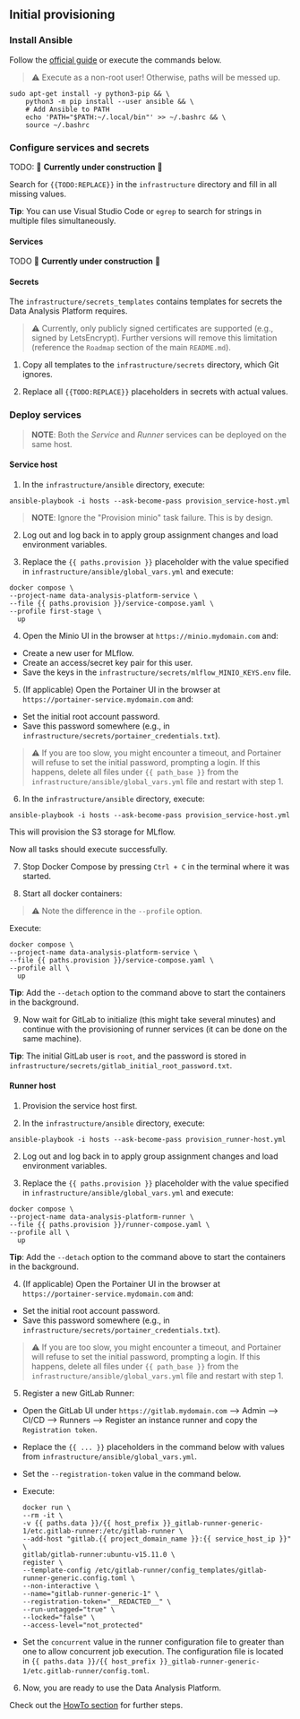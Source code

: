 

## Initial provisioning

### Install Ansible

Follow the [official guide](https://docs.ansible.com/ansible/latest/installation_guide/intro_installation.html) or execute the commands below.

> :warning: Execute as a non-root user! Otherwise, paths will be messed up.

```Shell
sudo apt-get install -y python3-pip && \
    python3 -m pip install --user ansible && \
    # Add Ansible to PATH 
    echo 'PATH="$PATH:~/.local/bin"' >> ~/.bashrc && \
    source ~/.bashrc
```
### Configure services and secrets

TODO: :construction: **Currently under construction** :construction:

Search for `{{TODO:REPLACE}}` in the `infrastructure` directory and fill in all missing values. 

**Tip**: You can use Visual Studio Code or `egrep` to search for strings in multiple files simultaneously.

#### Services

TODO :construction: **Currently under construction** :construction:

#### Secrets

The `infrastructure/secrets_templates` contains templates for secrets the Data Analysis Platform requires.

> :warning: Currently, only publicly signed certificates are supported (e.g., signed by LetsEncrypt). Further versions will remove this limitation (reference the `Roadmap` section of the main `README.md`).

1) Copy all templates to the `infrastructure/secrets` directory, which Git ignores.

2) Replace all `{{TODO:REPLACE}}` placeholders in secrets with actual values.


### Deploy services

> **NOTE**: Both the *Service* and *Runner* services can be deployed on the same host.

#### Service host

1) In the `infrastructure/ansible` directory, execute:

```Shell
ansible-playbook -i hosts --ask-become-pass provision_service-host.yml
```

> **NOTE**: Ignore the "Provision minio" task failure. This is by design.

2) Log out and log back in to apply group assignment changes and load environment variables.

3) Replace the `{{ paths.provision }}` placeholder with the value specified in `infrastructure/ansible/global_vars.yml` and execute:

```Shell
docker compose \
--project-name data-analysis-platform-service \
--file {{ paths.provision }}/service-compose.yaml \
--profile first-stage \
  up
```

4) Open the Minio UI in the browser at `https://minio.mydomain.com` and:

  - Create a new user for MLflow.
  - Create an access/secret key pair for this user.
  - Save the keys in the `infrastructure/secrets/mlflow_MINIO_KEYS.env` file.

5) (If applicable) Open the Portainer UI in the browser at `https://portainer-service.mydomain.com` and:

  - Set the initial root account password.
  - Save this password somewhere (e.g., in `infrastructure/secrets/portainer_credentials.txt`).

> :warning: If you are too slow, you might encounter a timeout, and Portainer will refuse to set the initial password, prompting a login. If this happens, delete all files under `{{ path_base }}` from the `infrastructure/ansible/global_vars.yml` file and restart with step 1.

6) In the `infrastructure/ansible` directory, execute:

```Shell
ansible-playbook -i hosts --ask-become-pass provision_service-host.yml
```

This will provision the S3 storage for MLflow.

Now all tasks should execute successfully.

7) Stop Docker Compose by pressing `Ctrl + C` in the terminal where it was started.

8) Start all docker containers:

> :warning: Note the difference in the `--profile` option.

Execute: 

```Shell
docker compose \
--project-name data-analysis-platform-service \
--file {{ paths.provision }}/service-compose.yaml \
--profile all \
  up
```

**Tip**: Add the `--detach` option to the command above to start the containers in the background.

9) Now wait for GitLab to initialize (this might take several minutes) and continue with the provisioning of runner services (it can be done on the same machine).

**Tip**: The initial GitLab user is `root`, and the password is stored in `infrastructure/secrets/gitlab_initial_root_password.txt`.

#### Runner host

1) Provision the service host first.

2) In the `infrastructure/ansible` directory, execute:

```Shell
ansible-playbook -i hosts --ask-become-pass provision_runner-host.yml
```

2) Log out and log back in to apply group assignment changes and load environment variables.

3) Replace the `{{ paths.provision }}` placeholder with the value specified in `infrastructure/ansible/global_vars.yml` and execute:

```Shell
docker compose \
--project-name data-analysis-platform-runner \
--file {{ paths.provision }}/runner-compose.yaml \
--profile all \
  up
```

**Tip**: Add the `--detach` option to the command above to start the containers in the background.

4) (If applicable) Open the Portainer UI in the browser at `https://portainer-service.mydomain.com` and:

  - Set the initial root account password.
  - Save this password somewhere (e.g., in `infrastructure/secrets/portainer_credentials.txt`).

> :warning: If you are too slow, you might encounter a timeout, and Portainer will refuse to set the initial password, prompting a login. If this happens, delete all files under `{{ path_base }}` from the `infrastructure/ansible/global_vars.yml` file and restart with step 1.

5) Register a new GitLab Runner:

  - Open the GitLab UI under `https://gitlab.mydomain.com` --> Admin --> CI/CD  --> Runners --> Register an instance runner and copy the `Registration token`.
  - Replace the `{{ ... }}` placeholders in the command below with values from `infrastructure/ansible/global_vars.yml`.
  - Set the `--registration-token` value in the command below.
  - Execute:

    ```Shell
    docker run \
    --rm -it \
    -v {{ paths.data }}/{{ host_prefix }}_gitlab-runner-generic-1/etc.gitlab-runner:/etc/gitlab-runner \
    --add-host "gitlab.{{ project_domain_name }}:{{ service_host_ip }}" \
    gitlab/gitlab-runner:ubuntu-v15.11.0 \
    register \
    --template-config /etc/gitlab-runner/config_templates/gitlab-runner-generic.config.toml \
    --non-interactive \
    --name="gitlab-runner-generic-1" \
    --registration-token="__REDACTED__" \
    --run-untagged="true" \
    --locked="false" \
    --access-level="not_protected"
    ```
  
  - Set the `concurrent` value in the runner configuration file to greater than one to allow concurrent job execution. The configuration file is located in `{{ paths.data }}/{{ host_prefix }}_gitlab-runner-generic-1/etc.gitlab-runner/config.toml`.

6) Now, you are ready to use the Data Analysis Platform.

  Check out the [HowTo section](index.md) for further steps.

